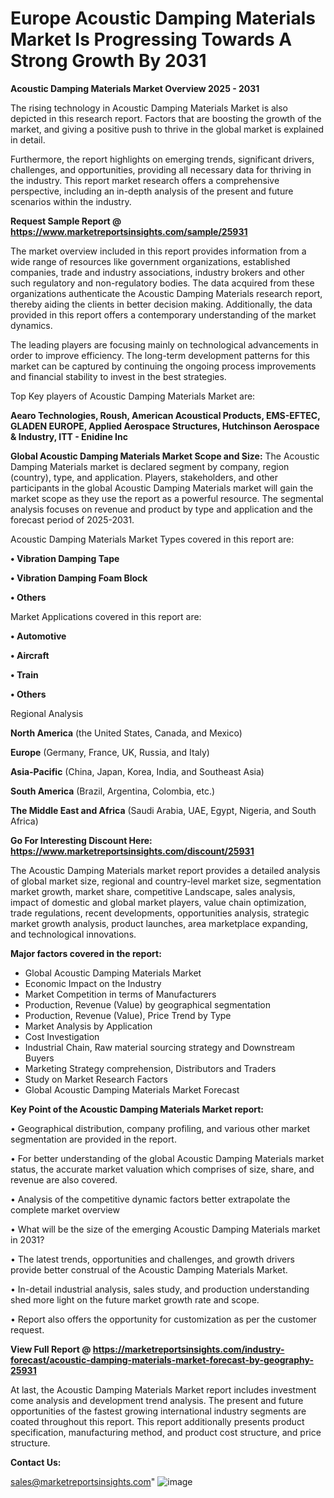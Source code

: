 # Europe Acoustic Damping Materials Market Is Progressing Towards A Strong Growth By 2031

<Strong> Acoustic Damping Materials Market Overview 2025 - 2031</strong>

The rising technology in Acoustic Damping Materials Market is also depicted in this research report. Factors that are boosting the growth of the market, and giving a positive push to thrive in the global market is explained in detail.

Furthermore, the report highlights on emerging trends, significant drivers, challenges, and opportunities, providing all necessary data for thriving in the industry. This report market research offers a comprehensive perspective, including an in-depth analysis of the present and future scenarios within the industry.

<strong>Request Sample Report @ <a href=https://www.marketreportsinsights.com/sample/25931>https://www.marketreportsinsights.com/sample/25931</a></strong>

The market overview included in this report provides information from a wide range of resources like government organizations, established companies, trade and industry associations, industry brokers and other such regulatory and non-regulatory bodies. The data acquired from these organizations authenticate the Acoustic Damping Materials research report, thereby aiding the clients in better decision making. Additionally, the data provided in this report offers a contemporary understanding of the market dynamics.

The leading players are focusing mainly on technological advancements in order to improve efficiency. The long-term development patterns for this market can be captured by continuing the ongoing process improvements and financial stability to invest in the best strategies.

Top Key players of Acoustic Damping Materials Market are:

<strong>Aearo Technologies, Roush, American Acoustical Products, EMS-EFTEC, GLADEN EUROPE, Applied Aerospace Structures, Hutchinson Aerospace & Industry, ITT - Enidine Inc</strong>

<strong><b>Global Acoustic Damping Materials Market Scope and Size:</b></strong>
The Acoustic Damping Materials market is declared segment by company, region (country), type, and application. Players, stakeholders, and other participants in the global Acoustic Damping Materials market will gain the market scope as they use the report as a powerful resource. The segmental analysis focuses on revenue and product by type and application and the forecast period of 2025-2031.

Acoustic Damping Materials Market Types covered in this report are:

<strong>• Vibration Damping Tape

• Vibration Damping Foam Block

• Others</strong>

Market Applications covered in this report are:

<strong>• Automotive

• Aircraft

• Train

• Others</strong> 

Regional Analysis

<strong>North America</strong> (the United States, Canada, and Mexico)

<strong>Europe</strong> (Germany, France, UK, Russia, and Italy)

<strong>Asia-Pacific</strong> (China, Japan, Korea, India, and Southeast Asia)

<strong>South America</strong> (Brazil, Argentina, Colombia, etc.)

<strong>The Middle East and Africa</strong> (Saudi Arabia, UAE, Egypt, Nigeria, and South Africa)

<strong>Go For Interesting Discount Here: <a href=https://www.marketreportsinsights.com/discount/25931>https://www.marketreportsinsights.com/discount/25931</a></strong>

The Acoustic Damping Materials market report provides a detailed analysis of global market size, regional and country-level market size, segmentation market growth, market share, competitive Landscape, sales analysis, impact of domestic and global market players, value chain optimization, trade regulations, recent developments, opportunities analysis, strategic market growth analysis, product launches, area marketplace expanding, and technological innovations.

<strong><b>Major factors covered in the report:</b></strong>
<ul>
  <li>Global Acoustic Damping Materials Market </li>
  <li>Economic Impact on the Industry</li>
  <li>Market Competition in terms of Manufacturers</li>
  <li>Production, Revenue (Value) by geographical segmentation</li>
  <li>Production, Revenue (Value), Price Trend by Type</li>
  <li>Market Analysis by Application</li>
  <li>Cost Investigation</li>
  <li>Industrial Chain, Raw material sourcing strategy and Downstream Buyers</li>
  <li>Marketing Strategy comprehension, Distributors and Traders</li>
  <li>Study on Market Research Factors</li>
  <li>Global Acoustic Damping Materials Market Forecast</li>
</ul>

<strong><b>Key Point of the Acoustic Damping Materials Market report:</b></strong>

• Geographical distribution, company profiling, and various other market segmentation are provided in the report.

• For better understanding of the global Acoustic Damping Materials market status, the accurate market valuation which comprises of size, share, and revenue are also covered.

• Analysis of the competitive dynamic factors better extrapolate the complete market overview

• What will be the size of the emerging Acoustic Damping Materials market in 2031?

• The latest trends, opportunities and challenges, and growth drivers provide better construal of the Acoustic Damping Materials Market.

• In-detail industrial analysis, sales study, and production understanding shed more light on the future market growth rate and scope.

• Report also offers the opportunity for customization as per the customer request.

<strong><b>View Full Report @ <a href=https://marketreportsinsights.com/industry-forecast/acoustic-damping-materials-market-forecast-by-geography-25931>https://marketreportsinsights.com/industry-forecast/acoustic-damping-materials-market-forecast-by-geography-25931</a></b></strong>


At last, the Acoustic Damping Materials Market report includes investment come analysis and development trend analysis. The present and future opportunities of the fastest growing international industry segments are coated throughout this report. This report additionally presents product specification, manufacturing method, and product cost structure, and price structure.

<strong>Contact Us:</strong>

sales@marketreportsinsights.com"
![image](https://github.com/user-attachments/assets/3e2eb217-f32d-42a0-af5a-be00eb8d99a4)
